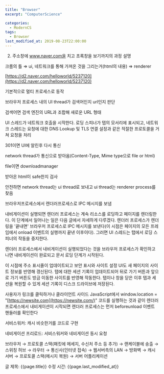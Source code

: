 ```yaml
---
title: "Browser"
excerpt: "ComputerScience"

categories:
  - ModernCS
tags:
  - Browser
last_modified_at: 2019-08-23T22:00:00
---
```


2. 주소창에 www.naver.com을 치고 초록창을 보기까지의 과정 설명

크롬의 틀 ⇒ ui, 네트워크를 통해 가져온 것을 그리는거(html의 내용) ⇒ renderer

[https://d2.naver.com/helloworld/5237120](https://d2.naver.com/helloworld/5237120)

기본적으로 멀티 프로세스로 동작

브라우저 프로세스 내의 UI thread가 검색어인지 url인지 판단

검색어면 검색 엔진의 URL과 조합해 새로운 URL 형태

UI 스레드가 네트워크 호출을 시작한다. 로딩 스피너가 탭의 모서리에 표시되고, 네트워크 스레드는 요청에 대한 DNS Lookup 및 TLS 연결 설정과 같은 적절한 프로토콜을 거쳐 요청을 처리

301이면 UI에 알린후 다시 통신

network thread가 통신으로 받아옴(Content-Type, Mime type으로 file or html)

file이면 downloadmanager

받아온 html이 safe한지 검사

안전하면 network thread는 ui thread로 보내고 ui thread는 renderer process를 찾음

브라우저프로세스에서 렌더러프로세스로 IPC 메시지를 보냄

내비게이션이 실행되면 렌더러 프로세스는 계속 리소스를 로딩하고 페이지를 렌더링한다. 이 단계에서 일어나는 일은 다음 글에서 자세하게 다루겠다. 렌더러 프로세스가 렌더링을 '끝내면' 브라우저 프로세스로 IPC 메시지를 보낸다(이 시점은 페이지의 모든 프레임에서 onload 이벤트의 실행까지 끝낸 이후이다). 그러면 UI 스레드는 탭에서 로딩 스피너의 작동을 중지한다.

렌더러 프로세스에서 내비게이션이 실행되었다는 것을 브라우저 프로세스가 확인하고 나면 내비게이션이 완료되고 문서 로딩 단계가 시작된다.

이 시점에 주소 표시줄이 업데이트되고 보안 표시와 사이트 설정 UI도 새 페이지의 사이트 정보를 반영해 갱신된다. 탭에 대한 세션 기록이 업데이트되어 뒤로 가기 버튼과 앞으로 가기 버튼도 방금 이동한 사이트를 반영해 작동한다. 탭이나 창을 닫은 이후 탭과 세션을 복원할 수 있게 세션 기록이 디스크 드라이브에 저장된다.

사용자가 링크를 클릭하거나 클라이언트 사이드 JavaScript에서 window.location = "[https://newsite.com](https://newsite.com/)" 코드를 실행하는 것과 같이 렌더러 프로세스에서 내비게이션이 시작되면 렌더러 프로세스는 먼저 beforeunload 이벤트 핸들러를 확인한다

서비스워커: 캐시 비슷한거를 코드로 구현

네비게이션 프리로드: 서비스워커와 네비게이션 동시 요청

브라우저 → 프로토콜 스택(패킷에 메세지, 수신처 주소 등 추가) → 랜케이블에 송출 → 스위칭 허브 → 라우터 → 통신사(인터넷 접속) → 웹서버측의 LAN → 방화벽 → 캐시서버 → 프로토콜 스택(메시지 복원) → 서버 어플리케이션

글 제목: {{page.title}}
수정 시간: {{page.last_modified_at}}
